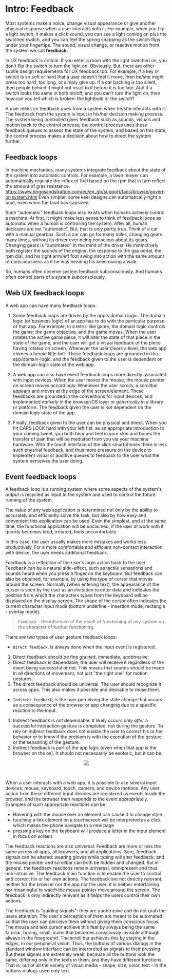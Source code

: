 # Intro: Feedback

Most systems make a noice, change visual appearance or give another physical response when a user interacts with it. For example, when you flip a light switch, it makes a click sound, you can see a light coming on plus the switched switch, and you can feel the spring snapping as the switch flips under your fingertips. The sound, visual change, or reactive motion from the system we call **feedback**.

In UX feedback is critical. If you enter a room with the light switched on, you don't flip the switch to turn the light on. Obviously. But, there are other subtle design requirements for UX feedback too. For example, if a key or switch is so soft or hard that a user doesn't feel it move, then he/she might press too hard, too long, or simply give up. If a car backing is too silent, then people behind it might not react to it before it is too late. And if a switch looks the same in both on/off, and you can't turn the light on, then how can you tell which is broken: the lightbulb or the switch?

A user relies on feedback ques from a system when he/she interacts with it. The feedback from the system is input in his/her decision making process. The system being controlled gives feedback such as sounds, visuals and motion back to the control process; the control process uses these feedback queues to assess the state of the system, and based on this state, the control process makes a decision about how to direct the system further.

## Feedback loops

In machine mechanics, many systems integrate feedback about the state of the system into automatic controls. For example, a lawn mower can automatically regulate the influx of fuel based on the rpm that in turn reflect the amount of gras resistance.
https://www.briggsandstratton.com/eu/en_gb/support/faqs/browse/governor-system.html
Even simpler, some keel designs can automatically right a boat, even when the boat has capsized.

Such "automatic" feedback loops also exists when humans actively control a machine. At first, it might make less sense to think of feedback loops as automatic when a human is controlling the system. After all, human decisions are not "automatic". But, that is only partly true. Think of a car with a manual gearbox. Such a car can go for many miles, changing gears many times, without its driver ever being conscious about its gears. Changing gears is "automated" in the mind of the driver. He instinctively both register the sounds of the engine, the response to the gas pedal, the rpm dial, and his right arm/left foot swing into action with the same amount of consciousness as if he was bending his knee during a walk.

So, humans often observe system feedback subconsciously. And humans often control parts of a system subconsciously. 

## Web UX feedback loops

A web app can have many feedback loops.

1. Some feedback loops are driven by the app's domain logic. The domain logic (or business logic) of an app has to do with the particular purpose of that app. For example, in a tetris-like game, the domain logic controls the game, the game objective, and the game moves. When the user rotates the active game piece, it will alter the state of that piece in the state of the game, and the user will get a visual feedback of the piece having rotated on screen. Whenever the user clears a level, the web app chimes a heroic little bell. These feedback loops are grounded in the app/domain-logic, and the feedback given to the user is dependent on the domain-logic state of the web app.

2. A web app can also have event feedback loops more directly associated with input devices. When the user moves the mouse, the mouse pointer on screen moves accordingly. Whenever the user scrolls, a scrollbar appears and moves at the edge of the screen/element. These feedbacks are grounded in the conventions for input devices, and implemented *natively* in the browser/OS layer or *generically* in a library or platform. The feedback given the user is *not* dependent on the domain logic state of the app.

3. Finally, feedback given to the user can be physical and direct. When you hit CAPS LOCK hard with your left fist, as an appropriate introduction to your coming tweet, you both hear and feel in your skin and bones the transfer of pain that will be mediated from you via your machine hardware. With the touch interface of the slick smartphones there is less such physical feedback, and thus more pressure on the device to implement visual or auditive queues to feedback to the user what the system perceives the user doing.

## Event feedback loops



A feedback loop is a running system where some aspects of the system's output is recycled as input to the system and used to control the future running of the system.

The value of any web application is determined not only by the ability to accurately and efficiently solve the task, 
but also by how easy and convenient this application can be used. 
Even the simplest, and at the same time, the functional application will be unclaimed, if the user at work with it 
quickly becomes tired, irritated, feels uncomfortable. 

In this case, the user usually makes more mistakes and works less productively. For a more comfortable and efficient
 non-contact interaction with device, the user needs additional feedback. 

*Feedback* is a reflection of the user's login action back to the user. Feedback can be a natural side-effect, such 
as tactile sensations and sounds heard when you press a finger on the keyboard. But feedback can also be obtained, 
for example, by using the type of cursor that moves around the screen. Normally (when entering text), the appearance
of the cursor is seen by the user as an invitation to enter data and indicates the position from which the characters 
typed from the keyboard will be displayed on the display screen. The shape of the cursor often indicates the current
character input mode (bottom underline - insertion mode, rectangle - overlay mode). 
> `Feedback` - the influence of the result of functioning of any system on the character of further functioning.  


There are two types of user gesture feedback loops:

* `Direct feedback`, is always done when the input event is registered.
 
 1. Direct feedback should be fine grained, immediate, unobtrusive.
 2. Direct feedback is dependable, the user will receive it regardless of the event being successful or not. This means
   that sounds should be made in all directions of movement, not just "the right one" for motion gestures.
 3. The direct feedback should be universal. The user should recognize it across apps. This also makes it possible and 
  desirable to reuse them.
  
* `Indirect feedback`, is the user perceiving the state change that occurs as a consequence of the browser or app 
changing due to a specific reaction to the input.

 1. Indirect feedback is not dependable. It likely occurs only *after* a successful interaction gesture is completed, not 
during the gesture. To rely on indirect feedback does not enable the user to correct his or her behavior or to know if 
the problem is with the execution of the gesture or the sensoring of the gesture.
 2. Indirect feedback is part of the app logic (even when that app is the browser on the os). It should not necessarily 
be esoteric, but it can be.

 <p align="center">
     <img src="./img/feedbackLoop.png">
   </p><br>
   
When a user interacts with a web app, it is possible to use several input devices: mouse, keyboard, touch, camera, and
device motions. Any user action from these different input devices are registered as events inside the browser, and the
browser then responds to the event appropriately. Examples of such appropriate reactions can be: 
* Hovering with the mouse over an element can cause it to change style 
* touching a link element on a touchscreen will be interpreted as a click which makes the phone navigate to a new page 
* pressing a key on the keyboard will produce a letter in the input element in focus on screen. 


The feedback reactions are also universal. Feedback are more or less the same across all apps, all browsers, and all 
applications. Sure, feedback signals can be altered: wearing gloves while typing will alter feedback; and the mouse 
pointer and scrollbar can both be hidden and changed. But in general, the feedback reactions remain universal, 
omnipresent and thus non-intrusive. The feedback main function is to enable the user to control and correct his or her
own actions. The feedback are not directly relevant, neither for the browser nor the app nor the user: it is neither
entertaining nor meaningful to watch the mouse pointer move around the screen. The feedback is only indirectly relevant
as it helps the users control their own actions.

 The feedback is "guiding signals": they are unobtrusive and do not grab the users attention. The user's perception 
of them are meant to be automated so that the user can perceive them without giving them conscious focus. The mouse 
and text cursor achieve this feat by always being the same familiar, boring, small, icons that becomes consciously 
invisible although always in the foreground. The scroll bar achieves this by staying in the edges, in our peripheral 
vision. Thus, the buttons of various dialogs in the standard window interface can be interpreted as signals to their 
pressing. But these signals are extremely weak, because all the buttons look the same, differing only in the texts in
them, and they have different functions. That is, out of all the variety of visual media - shape, size, color, 
text - in the buttons dialogs used only text.
